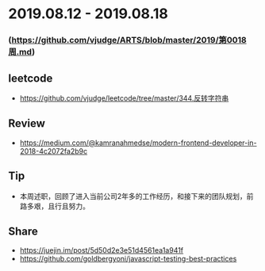 # 2019.08.12 - 2019.08.18
### (https://github.com/vjudge/ARTS/blob/master/2019/第0018周.md)

## leetcode
* https://github.com/vjudge/leetcode/tree/master/344.反转字符串

## Review
* https://medium.com/@kamranahmedse/modern-frontend-developer-in-2018-4c2072fa2b9c

## Tip
* 本周述职，回顾了进入当前公司2年多的工作经历，和接下来的团队规划，前路多艰，且行且努力。

## Share
* https://juejin.im/post/5d50d2e3e51d4561ea1a941f
* https://github.com/goldbergyoni/javascript-testing-best-practices
